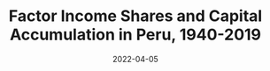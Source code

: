 ---
title: Factor Income Shares and Capital Accumulation in Peru, 1940-2019

event: Applied Economics Lunch Seminar
event_url: http://7wm8.mjt.lu/nl2/7wm8/57tyv.html?m=AVoAACJ8W68AAchkRbIAAPlFsesAAYCsMAIAnCZ4AAq2_wBiSr1xH-DBne2rSKq1tf22nO5iqQAKl7s&b=38cc0c6f&e=9166b90f&x=dCFjra2c3kQf_gz2rGs9dACYTzGLy9Fz3b-aX052Ldo

location: Paris School of Economics (Paris, France)

#summary: An example talk using Wowchemy's Markdown slides feature.
#abstract: 'Lorem ipsum dolor sit amet, consectetur adipiscing elit. Duis posuere tellusac convallis placerat. Proin tincidunt magna sed ex sollicitudin #condimentum. Sed ac faucibus dolor, scelerisque sollicitudin nisi. Cras purus urna, suscipit quis sapien eu, pulvinar tempor diam.'

# Talk start and end times.
#   End time can optionally be hidden by prefixing the line with `#`.
date: '2022-04-05'
#date_end: '2022-04-22'
#all_day: false

# Schedule page publish date (NOT talk date).
#publishDate: '2017-01-01T00:00:00Z'

authors: []
tags: []

# Is this a featured talk? (true/false)
featured: false

#image:
#  caption: 'Image credit: [**Unsplash**](https://unsplash.com/photos/bzdhc5b3Bxs)'
#  focal_point: Right

links:
#  - icon: twitter
#    icon_pack: fab
#    name: Follow
#    url: https://twitter.com/georgecushen
#url_code: ''
#url_pdf: ''
url_slides: 'https://github.com/Ccastillo92/castillog/raw/main/uploads/2022_04_05_Applied_Econ_Seminar_Factor_income_shares_New%20Version.pdf'
#url_video: ''

# Markdown Slides (optional).
#   Associate this talk with Markdown slides.
#   Simply enter your slide deck's filename without extension.
#   E.g. `slides = "example-slides"` references `content/slides/example-slides.md`.
#   Otherwise, set `slides = ""`.
#slides: example

# Projects (optional).
#   Associate this post with one or more of your projects.
#   Simply enter your project's folder or file name without extension.
#   E.g. `projects = ["internal-project"]` references `content/project/deep-learning/index.md`.
#   Otherwise, set `projects = []`.
#projects:
#  - example

---